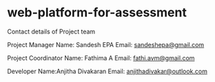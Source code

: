 # web-platform-for-assessment
Contact details of Project team

Project Manager
Name: Sandesh EPA
Email: sandeshepa@gmail.com

Project Coordinator
Name: Fathima A
Email: fathi.avm@gmail.com

Developer
Name:Anjitha Divakaran
Email: anjithadivakar@outlook.com

